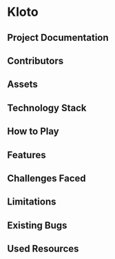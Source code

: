 # Kloto

## Project Documentation

## Contributors

## Assets

## Technology Stack

## How to Play

## Features

## Challenges Faced

## Limitations

## Existing Bugs

## Used Resources